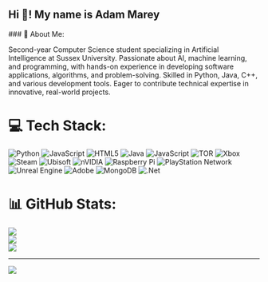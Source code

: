 <h2 align="left">Hi 👋! My name is Adam Marey </h2> ### <img align="right" height="150"

# 💫 About Me:
Second-year Computer Science student specializing in Artificial Intelligence at Sussex University. Passionate about AI, machine learning, and programming, with hands-on experience in developing software applications, algorithms, and problem-solving. Skilled in Python, Java, C++, and various development tools. Eager to contribute technical expertise in innovative, real-world projects.


# 💻 Tech Stack:
![Python](https://img.shields.io/badge/python-3670A0?style=for-the-badge&logo=python&logoColor=ffdd54) ![JavaScript](https://img.shields.io/badge/javascript-%23323330.svg?style=for-the-badge&logo=javascript&logoColor=%23F7DF1E) ![HTML5](https://img.shields.io/badge/html5-%23E34F26.svg?style=for-the-badge&logo=html5&logoColor=white) ![Java](https://img.shields.io/badge/java-%23ED8B00.svg?style=for-the-badge&logo=openjdk&logoColor=white) ![JavaScript](https://img.shields.io/badge/javascript-%23323330.svg?style=for-the-badge&logo=javascript&logoColor=%23F7DF1E) ![TOR](https://img.shields.io/badge/tor-%237E4798.svg?style=for-the-badge&logo=tor-project&logoColor=white) ![Xbox](https://img.shields.io/badge/xbox-%23107C10.svg?style=for-the-badge&logo=xbox&logoColor=white) ![Steam](https://img.shields.io/badge/steam-%23000000.svg?style=for-the-badge&logo=steam&logoColor=white) ![Ubisoft](https://img.shields.io/badge/Ubisoft-%23F5F5F5.svg?style=for-the-badge&logo=Ubisoft&logoColor=black) ![nVIDIA](https://img.shields.io/badge/nVIDIA-%2376B900.svg?style=for-the-badge&logo=nVIDIA&logoColor=white) ![Raspberry Pi](https://img.shields.io/badge/-Raspberry_Pi-C51A4A?style=for-the-badge&logo=Raspberry-Pi) ![PlayStation Network](https://img.shields.io/badge/PSN-%230070D1.svg?style=for-the-badge&logo=Playstation&logoColor=white) ![Unreal Engine](https://img.shields.io/badge/unrealengine-%23313131.svg?style=for-the-badge&logo=unrealengine&logoColor=white) ![Adobe](https://img.shields.io/badge/adobe-%23FF0000.svg?style=for-the-badge&logo=adobe&logoColor=white) ![MongoDB](https://img.shields.io/badge/MongoDB-%234ea94b.svg?style=for-the-badge&logo=mongodb&logoColor=white) ![.Net](https://img.shields.io/badge/.NET-5C2D91?style=for-the-badge&logo=.net&logoColor=white)
# 📊 GitHub Stats:
![](https://github-readme-stats.vercel.app/api?username=A-Marey&theme=dark&hide_border=false&include_all_commits=false&count_private=false)<br/>
![](https://github-readme-streak-stats.herokuapp.com/?user=A-Marey&theme=dark&hide_border=false)<br/>
![](https://github-readme-stats.vercel.app/api/top-langs/?username=A-Marey&theme=dark&hide_border=false&include_all_commits=false&count_private=false&layout=compact)

---
[![](https://visitcount.itsvg.in/api?id=A-Marey&icon=0&color=7)](https://visitcount.itsvg.in)

<!-- Proudly created with GPRM ( https://gprm.itsvg.in ) -->
